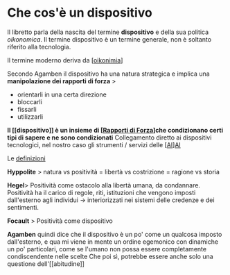 # Che cos'è un dispositivo

Il libretto parla della nascita del termine **dispositivo** e della sua politica *oikonomica*. Il termine dispositivo è un termine generale, non è soltanto riferito alla tecnologia.

Il termine moderno deriva da [[oikonimia]]

Secondo Agamben il dispositivo ha una natura strategica e implica una **manipolazione dei rapporti di forza** >
* orientarli in una certa direzione
* bloccarli
* fissarli
* utilizzarli

**Il [[dispositivo]] è un insieme di [[Rapporti di Forza]]che condizionano certi tipi di sapere e ne sono condizionati** Collegamento diretto ai dispositivi tecnologici, nel nostro caso gli strumenti / servizi delle [[AI]][AI](ai.md) 

Le [definizioni](definizioni.md)

**Hyppolite** > 
natura vs positività = libertà vs costrizione = ragione vs storia

**Hegel**> 
Positività come ostacolo alla libertà umana, da condannare. Positività ha il carico di regole, riti, istituzioni che vengono imposti dall'esterno agli individui -> interiorizzati nei sistemi delle credenze e dei sentimenti. 

**Focault** >
Positività come dispositivo

**Agamben** quindi dice che il dispositivo è un po' come un qualcosa imposto dall'esterno, e qua mi viene in mente un ordine egemonico con dinamiche un po' particolari, come se l'umano non possa essere completamente condiscendente nelle scelte
Che poi sì, potrebbe essere anche solo una questione dell'[[abitudine]]




[//begin]: # "Autogenerated link references for markdown compatibility"
[oikonimia]: oikonimia "Oikonima"
[Rapporti di Forza]: rapporti-di-forza "Rapporti di forza"
[AI]: ai "Artificial Intelligence"
[//end]: # "Autogenerated link references"